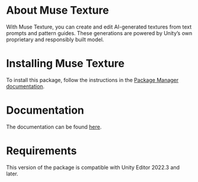 # About Muse Texture

With Muse Texture, you can create and edit AI-generated textures from text prompts and pattern guides. These generations are powered by Unity’s own proprietary and responsibly built model.

# Installing Muse Texture

To install this package, follow the instructions in the [Package Manager documentation](https://docs.unity3d.com/Packages/com.unity.package-manager-ui@latest/index.html).

# Documentation

The documentation can be found [here](https://docs.unity3d.com/Packages/com.unity.muse.texture@latest).

# Requirements

This version of the package is compatible with Unity Editor 2022.3 and later.